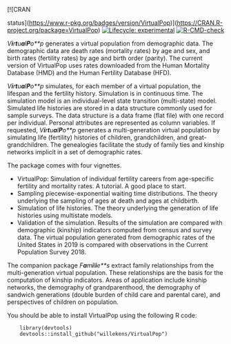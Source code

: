 <!-- badges: start --> [![CRAN
status](https://www.r-pkg.org/badges/version/VirtualPop)](https://CRAN.R-project.org/package=VirtualPop)
[![Lifecycle:
experimental](https://img.shields.io/badge/lifecycle-experimental-orange.svg)](https://lifecycle.r-lib.org/articles/stages.html#experimental)
[![R-CMD-check](https://github.com/willekens/VirtualPop/actions/workflows/R-CMD-check.yaml/badge.svg)](https://github.com/willekens/VirtualPop/actions/workflows/R-CMD-check.yaml)
<!-- badges: end -->

*V**i**r**t**u**a**l**P**o**p* generates a virtual population from
demographic data. The demographic data are death rates (mortality rates)
by age and sex, and birth rates (fertility rates) by age and birth order
(parity). The current version of VirtualPop uses rates downloaded from
the Human Mortality Database (HMD) and the Human Fertility Database
(HFD).

*V**i**r**t**u**a**l**P**o**p* simulates, for each member of a virtual
population, the lifespan and the fertility history. Simulation is in
continuous time. The simulation model is an individual-level state
transition (multi-state) model. Simulated life histories are stored in a
data structure commonly used for sample surveys. The data structure is a
data frame (flat file) with one record per individual. Personal
attributes are represented as column variables. If requested,
*V**i**r**t**u**a**l**P**o**p* generates a multi-generation virtual
population by simulating life (fertility) histories of children,
grandchildren, and great-grandchildren. The genealogies facilitate the
study of family ties and kinship networks implicit in a set of
demographic rates.

The package comes with four vignettes.

-   VirtualPop: Simulation of individual fertility careers from
    age-specific fertility and mortality rates. A tutorial. A good place
    to start.
-   Sampling piecewise-exponential waiting time distributions. The
    theory underlying the sampling of ages at death and ages at
    childbirth.
-   Simulation of life histories. The theory underlying the generation
    of life histories using multistate models.
-   Validation of the simulation. Results of the simulation are compared
    with demographic (kinship) indicators computed from census and
    survey data. The virtual population generated from demographic rates
    of the United States in 2019 is compared with observations in the
    Current Population Survey 2018.

The companion package *F**a**m**i**l**i**e**s* extract family
relationships from the multi-generation virtual population. These
relationships are the basis for the computation of kinship indicators.
Areas of application include kinship networks, the demography of
grandparenthood, the demography of sandwich generations (double burden
of child care and parental care), and perspectives of children on
population.

You should be able to install VirtualPop using the following R code:

        library(devtools)
        devtools::install_github("willekens/VirtualPop")
